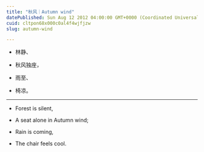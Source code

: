 ```yaml
---
title: "秋风｜Autumn wind"
datePublished: Sun Aug 12 2012 04:00:00 GMT+0000 (Coordinated Universal Time)
cuid: cltpon68x000c0al4f4wjfjzw
slug: autumn-wind

---
```


* 林静、
    
* 秋风独座，
    
* 雨至、
    
* 椅凉。
    

---

* Forest is silent,
    
* A seat alone in Autumn wind;
    
* Rain is coming,
    
* The chair feels cool.